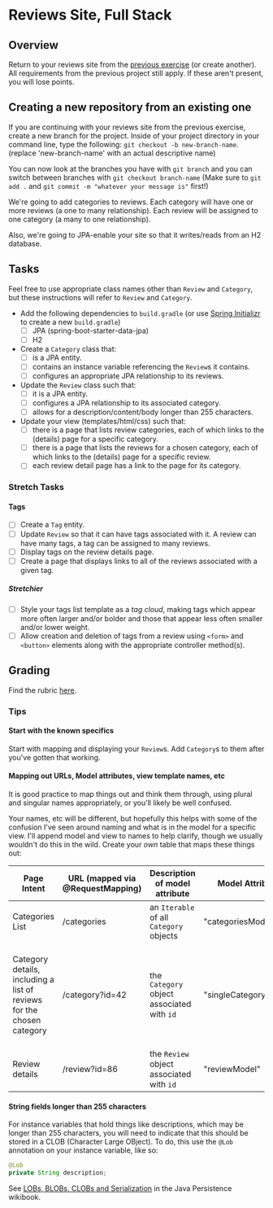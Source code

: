 # Reviews Site, Full Stack

## Overview

Return to your reviews site from the [previous exercise](../reviews-site) (or create another). All requirements from the previous project still apply. If these aren't present, you will lose points.

## Creating a new repository from an existing one

If you are continuing with your reviews site from the previous exercise, create a new branch for the project. Inside of your project directory in your command line, type the following: `git checkout -b new-branch-name`. (replace 'new-branch-name' with an actual descriptive name)

You can now look at the branches you have with `git branch` and you can switch between branches with `git checkout branch-name` (Make sure to `git add .` and `git commit -m "whatever your message is"` first!)

We're going to add categories to reviews. Each category will have one or more reviews (a one to many relationship). Each review will be assigned to one category (a many to one relationship).

Also, we're going to JPA-enable your site so that it writes/reads from an H2 database.

## Tasks

Feel free to use appropriate class names other than `Review` and `Category`, but these instructions will refer to `Review` and `Category`.

*   Add the following dependencies to `build.gradle` (or use [Spring Initializr](https://start.spring.io/) to create a new `build.gradle`)
    *   [ ] JPA (spring-boot-starter-data-jpa)
    *   [ ] H2
*   Create a `Category` class that:
    *   [ ] is a JPA entity.
    *   [ ] contains an instance variable referencing the `Review`s it contains.
    *   [ ] configures an appropriate JPA relationship to its reviews.
*   Update the `Review` class such that:
    *   [ ] it is a JPA entity.
    *   [ ] configures a JPA relationship to its associated category.
    *   [ ] allows for a description/content/body longer than 255 characters.
*   Update your view (templates/html/css) such that:
    *   [ ] there is a page that lists review categories, each of which links to the (details) page for a specific category.
    *   [ ] there is a page that lists the reviews for a chosen category, each of which links to the (details) page for a specific review.
    *   [ ] each review detail page has a link to the page for its category.

### Stretch Tasks

#### Tags

*   [ ] Create a `Tag` entity.
*   [ ] Update `Review` so that it can have tags associated with it. A review can have many tags, a tag can be assigned to many reviews.
*   [ ] Display tags on the review details page.
*   [ ] Create a page that displays links to all of the reviews associated with a given tag.

##### Stretchier

*   [ ] Style your tags list template as a _tag cloud_, making tags which appear more often larger and/or bolder and those that appear less often smaller and/or lower weight.
*   [ ] Allow creation and deletion of tags from a review using `<form>` and `<button>` elements along with the appropriate controller method(s).

## Grading

Find the rubric [here](./rubric.md).

### Tips

#### Start with the known specifics

Start with mapping and displaying your `Review`s. Add `Category`s to them after you've gotten that working.

#### Mapping out URLs, Model attributes, view template names, etc

It is good practice to map things out and think them through, using plural and singular names appropriately, or you'll likely be well confused.

Your names, etc will be different, but hopefully this helps with some of the confusion I've seen around naming and what is in the model for a specific view. I'll append model and view to names to help clarify, though we usually wouldn't do this in the wild. Create your _own_ table that maps these things out:

| Page Intent                                                           | URL (mapped via @RequestMapping) | Description of model attribute             | Model Attribute       | Retrieved via  | View will display                                                                      | View Template name   |
| --------------------------------------------------------------------- | -------------------------------- | ------------------------------------------ | --------------------- | -------------- | -------------------------------------------------------------------------------------- | -------------------- |
| Categories List                                                       | /categories                      | an `Iterable` of all `Category` objects    | "categoriesModel"     | repo `findAll` | list of categories                                                                     | "categoriesView"     |
| Category details, including a list of reviews for the chosen category | /category?id=42                  | the `Category` object associated with `id` | "singleCategoryModel" | repo `findOne` | category detail and list of reviews for that category, each of which links to a review | "singleCategoryView" |
| Review details                                                        | /review?id=86                    | the `Review` object associated with `id`   | "reviewModel"         | repo `findOne` | review details                                                                         | "reviewView"         |

#### String fields longer than 255 characters

For instance variables that hold things like descriptions, which may be longer than 255 characters, you will need to indicate that this should be stored in a CLOB (Character Large OBject). To do, this use the `@Lob` annotation on your instance variable, like so:

```java
@Lob
private String description;
```

See [LOBs, BLOBs, CLOBs and Serialization](https://en.wikibooks.org/wiki/Java_Persistence/Basic_Attributes#LOBs.2C_BLOBs.2C_CLOBs_and_Serialization) in the Java Persistence wikibook.
